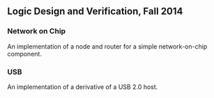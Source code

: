 ## Logic Design and Verification, Fall 2014

### Network on Chip
An implementation of a node and router for a simple network-on-chip component.

### USB
An implementation of a derivative of a USB 2.0 host.

